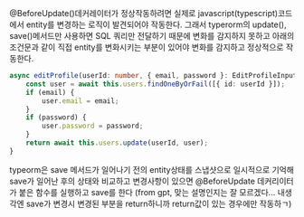 @BeforeUpdate()데커레이터가 정상작동하려면 실제로 javascript(typescript)코드에서 entity를 변경하는 로직이 발견되어야 작동한다. 그래서 typerorm의 update(), save()메서드만 사용하면 SQL 쿼리만 전달하기 때문에 변화를 감지하지 못하고 아래의 조건문과 같이 직접 entity를 변화시키는 부분이 있어야 변화를 감지하고 정상적으로 작동한다.
```ts
async editProfile(userId: number, { email, password }: EditProfileInput) {
	const user = await this.users.findOneByOrFail([{ id: userId }]);
	if (email) {
		user.email = email;
	}
	if (password) {
		user.password = password;
	}
	return await this.users.update(userId, user);
}
```


typeorm은 save 메서드가 일어나기 전의 entity상태를 스냅샷으로 일시적으로 기억해 save가 일어난 후의 상태와 비교하고 변경사항이 있으면 @BeforeUpdate 데커리이터가 붙은 함수를 실행하고 save를 한다 (from gpt, 맞는 설명인지는 잘 모르겠다... 내생각엔 save가 변경시 변경된 부분을 return하니까 return값이 있는 경우에만 작동하ㄱ)